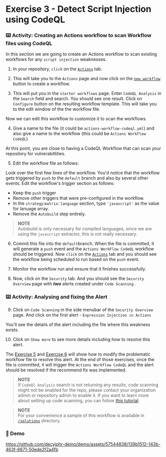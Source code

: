# Exercise 3 - Detect Script Injection using CodeQL
### :keyboard: Activity: Creating an Actions workflow to scan Workflow files using CodeQL
In this section we are going to create an Actions workflow to scan existing workflows for any `script injection` weaknesses.

1. In your repository, `click` on the [`Actions`](../../../actions) tab.

2. This will take you to the `Actions` page and now click on the [`new workflow`](../../../actions/new) button to create a workflow.

3. This will put you in the `starter workflows` page. Enter `CodeQL Analysis` in the `Search` field and search. 
You should see one result. Click on `Configure` button on the resulting workflow template. This will take you to the edit window of the the workflow file.

Now we can edit this workflow to customize it to scan the workflows.

4. Give a name to the file (it could be `actions-workflow-codeql.yml`) and also give a name to the workflow (this could be `Actions WorkFlow CodeQL`)

At this point, you are close to having a CodeQL Workflow that can scan your repository for vulnerabitlities. 

5. Edit the workflow file as follows:
   
Look over the first few lines of the workflow. You'd notice that the workflow gets triggered by `push` to the `default` branch and also by several other events.
Edit the workflow's trigger section as follows:
  - Keep the `push` trigger
  - Remove other triggers that were pre-configured in the workflow. 
  - In the `strategy`:`matrix`: `language` section, type `'javascript'` as the value for lanuage array.
  - Remove the `Autobuild` step entirely.  
  
  > **NOTE**  
  > Autobuild is only necessary for compiled languages, since we are using the `javascript` extractor, this is not really necessary.

6. Commit this file into the `default`branch.
When the file is committed, it will generate a `push` event and the `Actions WorkFlow CodeQL` workflow should be triggered. Now `click` on the [`Actions`](../../actions) tab and you should see the workflow being scheduled to run based on the `push` event. 

7. Monitor the workflow run and ensure that it finishes successfully.

8. Now, click on the `Security` tab. And you should see the `Security Overview` page with _**two**_ alerts created under `Code Scanning` .

### :keyboard: Activity: Analysing and fixing the Alert
9. Click on `Code Scanning` in the side menubar of the `Security Overview` page. And click on the first alert - `Expression Injection in Actions`

You'll see the details of the alert including the file where this weakness exists.

10. Click on `Show more` to see more details including how to resolve this alert.

The [Exercise 5](../exercises/exercise-5.md) and [Exercise 6](../exercises/exercise-6.md) will show how to modify the problematic workflow file to resolve this alert. At the end of those exercises, once the file is committed, it will trigger the `Actions Workflow CodeQL` and the alert should be resolved if the recommend fix was implemented.

> **NOTE**  
> If `CodeQl Analysis` search is not returning any results, code scanning might not be enabled for the repo, please contact your organization admin or repository admin to enable it. If you want to learn more about setting up code scanning, you can follow [this tutorial](https://learn.microsoft.com/en-us/training/modules/configure-code-scanning/2-what-code-scanning).

> **NOTE**    
> For your convenience a sample of this workflow is available in [`/solutions`](/solutions) directory.

### 🎥 Demo
https://github.com/decyjphr-demo/demo/assets/57544838/139b1512-143b-463f-9871-50ede2f2a4fb
